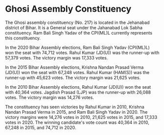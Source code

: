 # Ghosi Assembly Constituency

The Ghosi assembly constituency (No. 217) is located in the Jehanabad district of Bihar. It is a General seat under the Jahanabad Lok Sabha constituency. Ram Bali Singh Yadav of the CPI(ML)L currently represents this constituency.

In the 2020 Bihar Assembly elections, Ram Bali Singh Yadav (CPI(ML)L) won the seat with 74,712 votes. Rahul Kumar (JD(U)) was the runner-up with 57,379 votes. The victory margin was 17,333 votes.

In the 2015 Bihar Assembly elections, Krishna Nandan Prasad Verma (JD(U)) won the seat with 67,248 votes. Rahul Kumar (HAM(S)) was the runner-up with 45,623 votes. The victory margin was 21,625 votes.

In the 2010 Bihar Assembly elections, Rahul Kumar (JD(U)) won the seat with 40,364 votes. Jagdish Prasad (LJP) was the runner-up with 26,088 votes. The victory margin was 14,276 votes.

The constituency has seen victories by Rahul Kumar in 2010, Krishna Nandan Prasad Verma in 2015, and Ram Bali Singh Yadav in 2020. The victory margins were 14,276 votes in 2010, 21,625 votes in 2015, and 17,333 votes in 2020. The winning candidate's vote count was 40,364 in 2010, 67,248 in 2015, and 74,712 in 2020.
